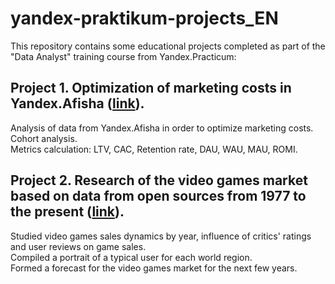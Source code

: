 # yandex-praktikum-projects_EN
This repository contains some educational projects completed as part of the "Data Analyst" training course from Yandex.Practicum:
## Project 1. Optimization of marketing costs in Yandex.Afisha ([link](https://github.com/dmitryakushev/yandex-praktikum-projects_EN/tree/main/marketing_expenses_optimisation_Ya-afisha)).  
Analysis of data from Yandex.Afisha in order to optimize marketing costs.  
Cohort analysis.  
Metrics calculation: LTV, CAC, Retention rate, DAU, WAU, MAU, ROMI.  
## Project 2. Research of the video games market based on data from open sources from 1977 to the present ([link](https://github.com/dmitryakushev/yandex-praktikum-projects/tree/main/video_games_market_project)).  
Studied video games sales dynamics by year, influence of critics' ratings and user reviews on game sales.  
Сompiled a portrait of a typical user for each world region.  
Formed a forecast for the video games market for the next few years.
